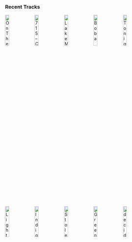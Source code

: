 ### Recent Tracks
[<img src='https://lastfm.freetls.fastly.net/i/u/300x300/6a9d48808e65ff9c1ae66d928b693a1d.png' width='16%' height='16%' alt='On The Way Up'>](https://www.last.fm/music/apollo%2bltd/_/on%2bthe%2bway%2bup)&nbsp;&nbsp;&nbsp;&nbsp;[<img src='https://lastfm.freetls.fastly.net/i/u/300x300/8ff8dc3f889ee4057db1d8fe14568e45.png' width='16%' height='16%' alt='715 – CRΣΣKS'>](https://www.last.fm/music/the%2bnor%2527easters/_/715%2b%25e2%2580%2593%2bcr%25ce%25a3%25ce%25a3ks)&nbsp;&nbsp;&nbsp;&nbsp;[<img src='https://lastfm.freetls.fastly.net/i/u/300x300/912e68d6424d41238d4340bd38b4b010.png' width='16%' height='16%' alt='Lake Michigan'>](https://www.last.fm/music/rogue%2bwave/_/lake%2bmichigan)&nbsp;&nbsp;&nbsp;&nbsp;[<img src='https://lastfm.freetls.fastly.net/i/u/300x300/b1b27f9974ddb231791757cb12511c44.png' width='16%' height='16%' alt='Boba'>](https://www.last.fm/music/lincoln%2bjesser/_/boba)&nbsp;&nbsp;&nbsp;&nbsp;[<img src='https://lastfm.freetls.fastly.net/i/u/300x300/b1577e23427243fd800513452488a2aa.png' width='16%' height='16%' alt='Tonight Tonight'>](https://www.last.fm/music/hot%2bchelle%2brae/_/tonight%2btonight)&nbsp;&nbsp;&nbsp;&nbsp;<br>[<img src='https://lastfm.freetls.fastly.net/i/u/300x300/b518410e66d83369ba6c90d265ef0ca3.png' width='16%' height='16%' alt='Light'>](https://www.last.fm/music/san%2bholo/_/light)&nbsp;&nbsp;&nbsp;&nbsp;[<img src='https://lastfm.freetls.fastly.net/i/u/300x300/869d3fe6d0244532d56283b3bd8a939d.png' width='16%' height='16%' alt='Indigo'>](https://www.last.fm/music/hallway%2bswimmers/_/indigo)&nbsp;&nbsp;&nbsp;&nbsp;[<img src='https://lastfm.freetls.fastly.net/i/u/300x300/386267afa0bd4b5f9fc42137973dc61d.png' width='16%' height='16%' alt='Stole The Show'>](https://www.last.fm/music/kygo/_/stole%2bthe%2bshow)&nbsp;&nbsp;&nbsp;&nbsp;[<img src='https://lastfm.freetls.fastly.net/i/u/300x300/3061a718bafbccc70ac73c7dafec6a09.png' width='16%' height='16%' alt='Green Light'>](https://www.last.fm/music/lorde/_/green%2blight)&nbsp;&nbsp;&nbsp;&nbsp;[<img src='https://lastfm.freetls.fastly.net/i/u/300x300/7b1d334360d1ad092626756ded8b21c8.png' width='16%' height='16%' alt='decide to be happy'>](https://www.last.fm/music/misterwives/_/decide%2bto%2bbe%2bhappy)&nbsp;&nbsp;&nbsp;&nbsp;<br>